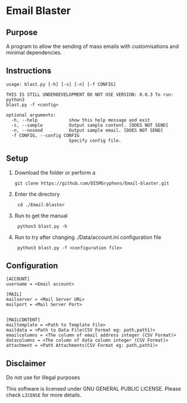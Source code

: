 # Email Blaster

## Purpose
A program to allow the sending of mass emails with customisations and minimal dependencies.

## Instructions
```
usage: blast.py [-h] [-s] [-n] [-f CONFIG]

THIS IS STILL UNDERDEVELOPMENT DO NOT USE VERSION: 0.0.3 To run: python3
blast.py -f <config>

optional arguments:
  -h, --help            show this help message and exit
  -s, --sample          Output sample content. [DOES NOT SEND]
  -n, --nosend          Output sample email. [DOES NOT SEND]
  -f CONFIG, --config CONFIG
                        Specify config file. 
```

## Setup
1. Download the folder or perform a 
    ```
    git clone https://github.com/DISMGryphons/Email-blaster.git
    ```
2. Enter the directory
   ```
    cd ./Email-blaster
   ``` 
3. Run to get the manual
   ```
    python3 blast.py -h
   ```
4. Run to try after changing ./Data/account.ini configuration file
   ```
    python3 blast.py -f <configuration file>
   ```

## Configuration
```
[ACCOUNT]
username = <Email account>

[MAIL]
mailserver = <Mail Server URL>
mailport = <Mail Server Port>


[MAILCONTENT]
mailtemplate = <Path to Template File>
maildata = <Path to Data File(CSV Format eg: path,path1)>
emailcolumns = <The column of email address integer (CSV Format)>
datacolumns = <The column of data column integer (CSV Format)>
attachment = <Path Attachments(CSV Format eg: path,path1)>
```

## Disclaimer
Do not use for illegal purposes

This software is licensed under GNU GENERAL PUBLIC LICENSE. Please check `LICENSE` for more details.
